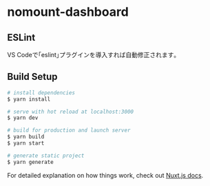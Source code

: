 # nomount-dashboard

## ESLint

VS Codeで｢eslint｣プラグインを導入すれば自動修正されます｡

## Build Setup

```bash
# install dependencies
$ yarn install

# serve with hot reload at localhost:3000
$ yarn dev

# build for production and launch server
$ yarn build
$ yarn start

# generate static project
$ yarn generate
```

For detailed explanation on how things work, check out [Nuxt.js docs](https://nuxtjs.org).
